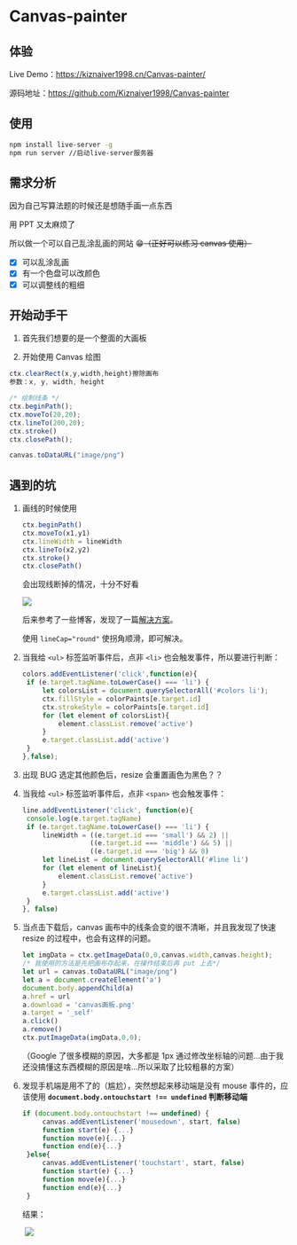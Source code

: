 # Canvas-painter

## 体验

Live Demo：https://kiznaiver1998.cn/Canvas-painter/

源码地址：https://github.com/Kiznaiver1998/Canvas-painter

## 使用

```bash
npm install live-server -g
npm run server //启动live-server服务器
```

## 需求分析

因为自己写算法题的时候还是想随手画一点东西

用 PPT 又太麻烦了

所以做一个可以自己乱涂乱画的网站 😁~~（正好可以练习 canvas 使用）~~

- [x] 可以乱涂乱画
- [x] 有一个色盘可以改颜色
- [x] 可以调整线的粗细

## 开始动手干

1. 首先我们想要的是一个整面的大画板



2. 开始使用 Canvas 绘图

```js
ctx.clearRect(x,y,width,height)擦除画布
参数：x, y, width, height

/* 绘制线条 */
ctx.beginPath();
ctx.moveTo(20,20);
ctx.lineTo(200,20);
ctx.stroke()
ctx.closePath();

canvas.toDataURL("image/png")
```

## 遇到的坑

1. 画线的时候使用

   ```js
   ctx.beginPath()
   ctx.moveTo(x1,y1) 
   ctx.lineWidth = lineWidth
   ctx.lineTo(x2,y2)
   ctx.stroke()
   ctx.closePath()
   ```

   会出现线断掉的情况，十分不好看

   ![](https://s2.ax1x.com/2019/08/30/mj5Qpt.png)

   后来参考了一些博客，发现了一篇[解决方案](https://www.cnblogs.com/mysnk/p/6362245.html)。

   使用 `lineCap="round"` 使拐角顺滑，即可解决。

2. 当我给 `<ul>` 标签监听事件后，点非 `<li>` 也会触发事件，所以要进行判断：

   ```js
   colors.addEventListener('click',function(e){
   	if (e.target.tagName.toLowerCase() === 'li') {
   		let colorsList = document.querySelectorAll('#colors li');
   		ctx.fillStyle = colorPaints[e.target.id]
   		ctx.strokeStyle = colorPaints[e.target.id]
   		for (let element of colorsList){
   			element.classList.remove('active')
   		}
   		e.target.classList.add('active')
   	}
   },false);
   ```

3. 出现 BUG 选定其他颜色后，resize 会重置画色为黑色？？

4. 当我给 `<ul>` 标签监听事件后，点非 `<span>` 也会触发事件：

   ```js
   line.addEventListener('click', function(e){
   	console.log(e.target.tagName)
   	if (e.target.tagName.toLowerCase() === 'li') {
   		lineWidth = ((e.target.id === 'small') && 2) ||
   					((e.target.id === 'middle') && 5) || 
   					((e.target.id === 'big') && 8)	
   		let lineList = document.querySelectorAll('#line li')
   		for (let element of lineList){
   			element.classList.remove('active')
   		}
   		e.target.classList.add('active')
   	}
   }, false)
   ```


5. 当点击下载后，canvas 画布中的线条会变的很不清晰，并且我发现了快速 resize 的过程中，也会有这样的问题。

   ```js
   let imgData = ctx.getImageData(0,0,canvas.width,canvas.height);
   /* 我使用的方法是先把画布存起来，在操作结束后再 put 上去*/
   let url = canvas.toDataURL("image/png")
   let a = document.createElement('a')
   document.body.appendChild(a)
   a.href = url
   a.download = 'canvas画板.png'
   a.target = '_self'
   a.click()
   a.remove()  
   ctx.putImageData(imgData,0,0);
   ```

   （Google 了很多模糊的原因，大多都是 1px 通过修改坐标轴的问题...由于我还没搞懂这东西模糊的原因是啥...所以采取了比较粗暴的方案）

6. 发现手机端是用不了的（尴尬），突然想起来移动端是没有 mouse 事件的，应该使用 **`document.body.ontouchstart !== undefined` 判断移动端**

   ```javascript
   if (document.body.ontouchstart !== undefined) {
   		canvas.addEventListener('mousedown', start, false)
   		function start(e) {...}
   		function move(e){...}
   		function end(e){...}
   	}else{
   		canvas.addEventListener('touchstart', start, false)
   		function start(e) {...}
   		function move(e){...}
   		function end(e){...}
   	}
   ```

   结果：

   ​	![](https://s2.ax1x.com/2019/08/31/mv7eO0.png)

   